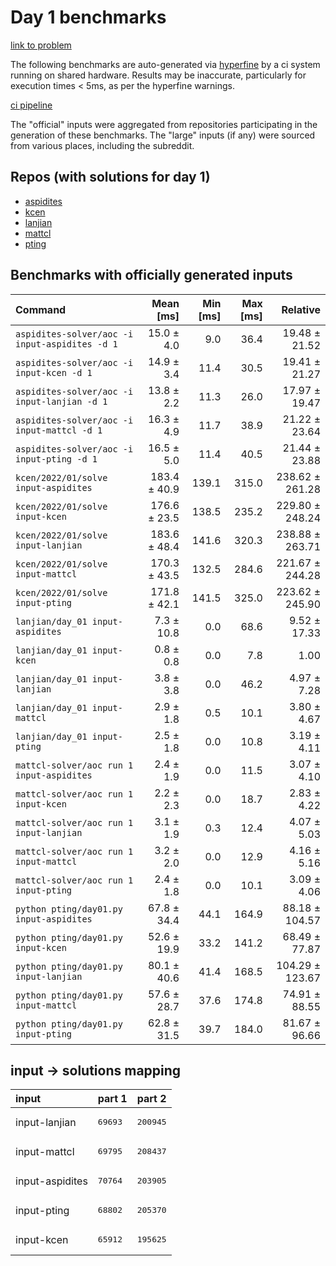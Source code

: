 # Day 1 benchmarks

[link to problem](http://adventofcode.com/2022/day/1)

The following benchmarks are auto-generated via [hyperfine](https://github.com/sharkdp/hyperfine) by a ci system running on shared hardware. Results may be inaccurate, particularly for execution times < 5ms, as per the hyperfine warnings.

[ci pipeline](http://ci.papercode.net:8080/teams/aoc2022/pipelines/aoc-compare-2022)

The "official" inputs were aggregated from repositories participating in the generation of these benchmarks. The "large" inputs (if any) were sourced from various places, including the subreddit.

## Repos (with solutions for day 1)


- [aspidites](https://github.com/aspidites/aoc2022)
- [kcen](https://github.com/kcen/AdventOfCode)
- [lanjian](https://github.com/LanJian/aoc-2022)
- [mattcl](https://github.com/mattcl/aoc2022)
- [pting](https://github.com/pting/aoc2022)

## Benchmarks with officially generated inputs
| Command | Mean [ms] | Min [ms] | Max [ms] | Relative |
|:---|---:|---:|---:|---:|
| `aspidites-solver/aoc -i input-aspidites -d 1` | 15.0 ± 4.0 | 9.0 | 36.4 | 19.48 ± 21.52 |
| `aspidites-solver/aoc -i input-kcen -d 1` | 14.9 ± 3.4 | 11.4 | 30.5 | 19.41 ± 21.27 |
| `aspidites-solver/aoc -i input-lanjian -d 1` | 13.8 ± 2.2 | 11.3 | 26.0 | 17.97 ± 19.47 |
| `aspidites-solver/aoc -i input-mattcl -d 1` | 16.3 ± 4.9 | 11.7 | 38.9 | 21.22 ± 23.64 |
| `aspidites-solver/aoc -i input-pting -d 1` | 16.5 ± 5.0 | 11.4 | 40.5 | 21.44 ± 23.88 |
| `kcen/2022/01/solve input-aspidites` | 183.4 ± 40.9 | 139.1 | 315.0 | 238.62 ± 261.28 |
| `kcen/2022/01/solve input-kcen` | 176.6 ± 23.5 | 138.5 | 235.2 | 229.80 ± 248.24 |
| `kcen/2022/01/solve input-lanjian` | 183.6 ± 48.4 | 141.6 | 320.3 | 238.88 ± 263.71 |
| `kcen/2022/01/solve input-mattcl` | 170.3 ± 43.5 | 132.5 | 284.6 | 221.67 ± 244.28 |
| `kcen/2022/01/solve input-pting` | 171.8 ± 42.1 | 141.5 | 325.0 | 223.62 ± 245.90 |
| `lanjian/day_01 input-aspidites` | 7.3 ± 10.8 | 0.0 | 68.6 | 9.52 ± 17.33 |
| `lanjian/day_01 input-kcen` | 0.8 ± 0.8 | 0.0 | 7.8 | 1.00 |
| `lanjian/day_01 input-lanjian` | 3.8 ± 3.8 | 0.0 | 46.2 | 4.97 ± 7.28 |
| `lanjian/day_01 input-mattcl` | 2.9 ± 1.8 | 0.5 | 10.1 | 3.80 ± 4.67 |
| `lanjian/day_01 input-pting` | 2.5 ± 1.8 | 0.0 | 10.8 | 3.19 ± 4.11 |
| `mattcl-solver/aoc run 1 input-aspidites` | 2.4 ± 1.9 | 0.0 | 11.5 | 3.07 ± 4.10 |
| `mattcl-solver/aoc run 1 input-kcen` | 2.2 ± 2.3 | 0.0 | 18.7 | 2.83 ± 4.22 |
| `mattcl-solver/aoc run 1 input-lanjian` | 3.1 ± 1.9 | 0.3 | 12.4 | 4.07 ± 5.03 |
| `mattcl-solver/aoc run 1 input-mattcl` | 3.2 ± 2.0 | 0.0 | 12.9 | 4.16 ± 5.16 |
| `mattcl-solver/aoc run 1 input-pting` | 2.4 ± 1.8 | 0.0 | 10.1 | 3.09 ± 4.06 |
| `python pting/day01.py input-aspidites` | 67.8 ± 34.4 | 44.1 | 164.9 | 88.18 ± 104.57 |
| `python pting/day01.py input-kcen` | 52.6 ± 19.9 | 33.2 | 141.2 | 68.49 ± 77.87 |
| `python pting/day01.py input-lanjian` | 80.1 ± 40.6 | 41.4 | 168.5 | 104.29 ± 123.67 |
| `python pting/day01.py input-mattcl` | 57.6 ± 28.7 | 37.6 | 174.8 | 74.91 ± 88.55 |
| `python pting/day01.py input-pting` | 62.8 ± 31.5 | 39.7 | 184.0 | 81.67 ± 96.66 |

## input -> solutions mapping
|input|part 1|part 2|
|:---|:---|:---|
|input-lanjian|<pre>69693</pre>|<pre>200945</pre>|
|input-mattcl|<pre>69795</pre>|<pre>208437</pre>|
|input-aspidites|<pre>70764</pre>|<pre>203905</pre>|
|input-pting|<pre>68802</pre>|<pre>205370</pre>|
|input-kcen|<pre>65912</pre>|<pre>195625</pre>|
